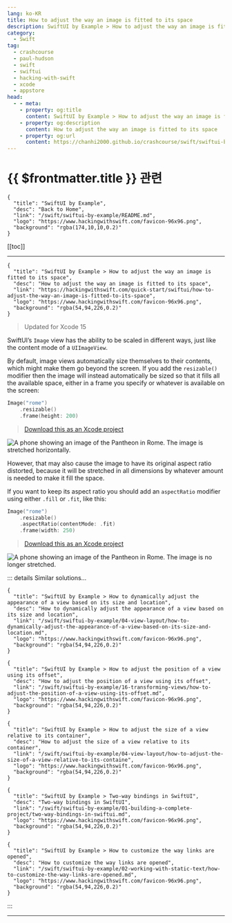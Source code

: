 ```yaml
---
lang: ko-KR
title: How to adjust the way an image is fitted to its space
description: SwiftUI by Example > How to adjust the way an image is fitted to its space
category:
  - Swift
tag: 
  - crashcourse
  - paul-hudson
  - swift
  - swiftui
  - hacking-with-swift
  - xcode
  - appstore
head:
  - - meta:
    - property: og:title
      content: SwiftUI by Example > How to adjust the way an image is fitted to its space
    - property: og:description
      content: How to adjust the way an image is fitted to its space
    - property: og:url
      content: https://chanhi2000.github.io/crashcourse/swift/swiftui-by-example/03-images-shapes-and-media/how-to-adjust-the-way-an-image-is-fitted-to-its-space.html
---
```


# {{ $frontmatter.title }} 관련

```component VPCard
{
  "title": "SwiftUI by Example",
  "desc": "Back to Home",
  "link": "/swift/swiftui-by-example/README.md",
  "logo": "https://www.hackingwithswift.com/favicon-96x96.png",
  "background": "rgba(174,10,10,0.2)"
}
```

[[toc]]

---

```component VPCard
{
  "title": "SwiftUI by Example > How to adjust the way an image is fitted to its space",
  "desc": "How to adjust the way an image is fitted to its space",
  "link": "https://hackingwithswift.com/quick-start/swiftui/how-to-adjust-the-way-an-image-is-fitted-to-its-space",
  "logo": "https://www.hackingwithswift.com/favicon-96x96.png",
  "background": "rgba(54,94,226,0.2)"
}
```

> Updated for Xcode 15

SwiftUI’s `Image` view has the ability to be scaled in different ways, just like the content mode of a `UIImageView`.

By default, image views automatically size themselves to their contents, which might make them go beyond the screen. If you add the `resizable()` modifier then the image will instead automatically be sized so that it fills all the available space, either in a frame you specify or whatever is available on the screen:

```swift
Image("rome")
    .resizable()
    .frame(height: 200)
```

> [<FontIcon icon="fas fa-file-zipper"/>Download this as an Xcode project](https://www.hackingwithswift.com/files/projects/swiftui/how-to-adjust-the-way-an-image-is-fitted-to-its-space-1.zip)

![A phone showing an image of the Pantheon in Rome. The image is stretched horizontally.](https://www.hackingwithswift.com/img/books/quick-start/swiftui/how-to-adjust-the-way-an-image-is-fitted-to-its-space-1~dark.png)

However, that may also cause the image to have its original aspect ratio distorted, because it will be stretched in all dimensions by whatever amount is needed to make it fill the space.

If you want to keep its aspect ratio you should add an `aspectRatio` modifier using either `.fill` or `.fit`, like this:

```swift
Image("rome")
    .resizable()
    .aspectRatio(contentMode: .fit)
    .frame(width: 250)
```

> [<FontIcon icon="fas fa-file-zipper"/>Download this as an Xcode project](https://www.hackingwithswift.com/files/projects/swiftui/how-to-adjust-the-way-an-image-is-fitted-to-its-space-2.zip)

![A phone showing an image of the Pantheon in Rome. The image is no longer stretched.](https://www.hackingwithswift.com/img/books/quick-start/swiftui/how-to-adjust-the-way-an-image-is-fitted-to-its-space-2~dark.png)

::: details Similar solutions…

```component VPCard
{
  "title": "SwiftUI by Example > How to dynamically adjust the appearance of a view based on its size and location",
  "desc": "How to dynamically adjust the appearance of a view based on its size and location",
  "link": "/swift/swiftui-by-example/04-view-layout/how-to-dynamically-adjust-the-appearance-of-a-view-based-on-its-size-and-location.md",
  "logo": "https://www.hackingwithswift.com/favicon-96x96.png",
  "background": "rgba(54,94,226,0.2)"
}
```

```component VPCard
{
  "title": "SwiftUI by Example > How to adjust the position of a view using its offset",
  "desc": "How to adjust the position of a view using its offset",
  "link": "/swift/swiftui-by-example/16-transforming-views/how-to-adjust-the-position-of-a-view-using-its-offset.md",
  "logo": "https://www.hackingwithswift.com/favicon-96x96.png",
  "background": "rgba(54,94,226,0.2)"
}
```

```component VPCard
{
  "title": "SwiftUI by Example > How to adjust the size of a view relative to its container",
  "desc": "How to adjust the size of a view relative to its container",
  "link": "/swift/swiftui-by-example/04-view-layout/how-to-adjust-the-size-of-a-view-relative-to-its-containe",
  "logo": "https://www.hackingwithswift.com/favicon-96x96.png",
  "background": "rgba(54,94,226,0.2)"
}
```

```component VPCard
{
  "title": "SwiftUI by Example > Two-way bindings in SwiftUI",
  "desc": "Two-way bindings in SwiftUI",
  "link": "/swift/swiftui-by-example/01-building-a-complete-project/two-way-bindings-in-swiftui.md",
  "logo": "https://www.hackingwithswift.com/favicon-96x96.png",
  "background": "rgba(54,94,226,0.2)"
}
```

```component VPCard
{
  "title": "SwiftUI by Example > How to customize the way links are opened",
  "desc": "How to customize the way links are opened",
  "link": "/swift/swiftui-by-example/02-working-with-static-text/how-to-customize-the-way-links-are-opened.md",
  "logo": "https://www.hackingwithswift.com/favicon-96x96.png",
  "background": "rgba(54,94,226,0.2)"
}
```

:::

---

<TagLinks />